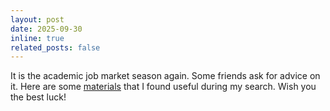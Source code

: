 ```yaml
---
layout: post
date: 2025-09-30 
inline: true
related_posts: false
---
```


It is the academic job market season again. Some friends ask for advice on it. Here are some [materials](/gems/jobmarket/) that I found useful during my search. Wish you the best luck!


